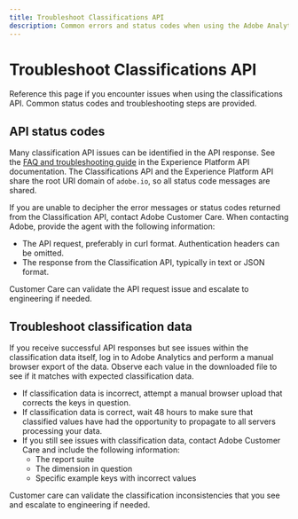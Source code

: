 ```yaml
---
title: Troubleshoot Classifications API
description: Common errors and status codes when using the Adobe Analytics Classifications API.
---
```

# Troubleshoot Classifications API

Reference this page if you encounter issues when using the classifications API. Common status codes and troubleshooting steps are provided.

## API status codes

Many classification API issues can be identified in the API response. See the [FAQ and troubleshooting guide](https://experienceleague.adobe.com/docs/experience-platform/landing/troubleshooting.html) in the Experience Platform API documentation. The Classifications API and the Experience Platform API share the root URI domain of `adobe.io`, so all status code messages are shared.

If you are unable to decipher the error messages or status codes returned from the Classification API, contact Adobe Customer Care. When contacting Adobe, provide the agent with the following information:

* The API request, preferably in curl format. Authentication headers can be omitted.
* The response from the Classification API, typically in text or JSON format.

Customer Care can validate the API request issue and escalate to engineering if needed.

## Troubleshoot classification data

If you receive successful API responses but see issues within the classification data itself, log in to Adobe Analytics and perform a manual browser export of the data. Observe each value in the downloaded file to see if it matches with expected classification data.

* If classification data is incorrect, attempt a manual browser upload that corrects the keys in question.
* If classification data is correct, wait 48 hours to make sure that classified values have had the opportunity to propagate to all servers processing your data.
* If you still see issues with classification data, contact Adobe Customer Care and include the following information:
  * The report suite
  * The dimension in question
  * Specific example keys with incorrect values

Customer care can validate the classification inconsistencies that you see and escalate to engineering if needed.
